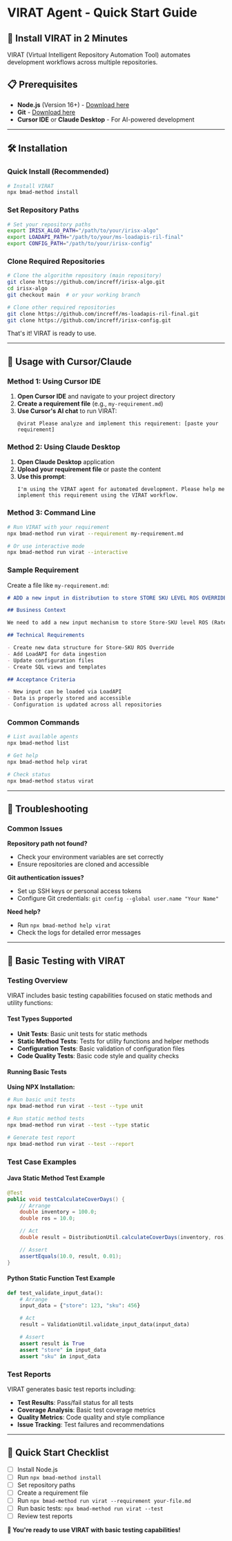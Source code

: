 # VIRAT Agent - Quick Start Guide

## 🚀 **Install VIRAT in 2 Minutes**

VIRAT (Virtual Intelligent Repository Automation Tool) automates development workflows across multiple repositories.

## 📋 **Prerequisites**

- **Node.js** (Version 16+) - [Download here](https://nodejs.org/)
- **Git** - [Download here](https://git-scm.com/downloads)
- **Cursor IDE** or **Claude Desktop** - For AI-powered development

---

## 🛠️ **Installation**

### **Quick Install (Recommended)**

```bash
# Install VIRAT
npx bmad-method install
```

### **Set Repository Paths**

```bash
# Set your repository paths
export IRISX_ALGO_PATH="/path/to/your/irisx-algo"
export LOADAPI_PATH="/path/to/your/ms-loadapis-ril-final"
export CONFIG_PATH="/path/to/your/irisx-config"
```

### **Clone Required Repositories**

```bash
# Clone the algorithm repository (main repository)
git clone https://github.com/increff/irisx-algo.git
cd irisx-algo
git checkout main  # or your working branch

# Clone other required repositories
git clone https://github.com/increff/ms-loadapis-ril-final.git
git clone https://github.com/increff/irisx-config.git
```

That's it! VIRAT is ready to use.

---

## 🎯 **Usage with Cursor/Claude**

### **Method 1: Using Cursor IDE**

1. **Open Cursor IDE** and navigate to your project directory
2. **Create a requirement file** (e.g., `my-requirement.md`)
3. **Use Cursor's AI chat** to run VIRAT:
   ```
   @virat Please analyze and implement this requirement: [paste your requirement]
   ```

### **Method 2: Using Claude Desktop**

1. **Open Claude Desktop** application
2. **Upload your requirement file** or paste the content
3. **Use this prompt**:
   ```
   I'm using the VIRAT agent for automated development. Please help me implement this requirement using the VIRAT workflow.
   ```

### **Method 3: Command Line**

```bash
# Run VIRAT with your requirement
npx bmad-method run virat --requirement my-requirement.md

# Or use interactive mode
npx bmad-method run virat --interactive
```

### **Sample Requirement**

Create a file like `my-requirement.md`:

```markdown
# ADD a new input in distribution to store STORE SKU LEVEL ROS OVERRIDE

## Business Context

We need to add a new input mechanism to store Store-SKU level ROS (Rate of Sale) overrides in the distribution module.

## Technical Requirements

- Create new data structure for Store-SKU ROS Override
- Add LoadAPI for data ingestion
- Update configuration files
- Create SQL views and templates

## Acceptance Criteria

- New input can be loaded via LoadAPI
- Data is properly stored and accessible
- Configuration is updated across all repositories
```

### **Common Commands**

```bash
# List available agents
npx bmad-method list

# Get help
npx bmad-method help virat

# Check status
npx bmad-method status virat
```

---

## 🔧 **Troubleshooting**

### **Common Issues**

**Repository path not found?**

- Check your environment variables are set correctly
- Ensure repositories are cloned and accessible

**Git authentication issues?**

- Set up SSH keys or personal access tokens
- Configure Git credentials: `git config --global user.name "Your Name"`

**Need help?**

- Run `npx bmad-method help virat`
- Check the logs for detailed error messages

---

## 🧪 **Basic Testing with VIRAT**

### **Testing Overview**

VIRAT includes basic testing capabilities focused on static methods and utility functions:

#### **Test Types Supported**

- **Unit Tests**: Basic unit tests for static methods
- **Static Method Tests**: Tests for utility functions and helper methods
- **Configuration Tests**: Basic validation of configuration files
- **Code Quality Tests**: Basic code style and quality checks

#### **Running Basic Tests**

**Using NPX Installation:**

```bash
# Run basic unit tests
npx bmad-method run virat --test --type unit

# Run static method tests
npx bmad-method run virat --test --type static

# Generate test report
npx bmad-method run virat --test --report
```

### **Test Case Examples**

#### **Java Static Method Test Example**

```java
@Test
public void testCalculateCoverDays() {
    // Arrange
    double inventory = 100.0;
    double ros = 10.0;

    // Act
    double result = DistributionUtil.calculateCoverDays(inventory, ros);

    // Assert
    assertEquals(10.0, result, 0.01);
}
```

#### **Python Static Function Test Example**

```python
def test_validate_input_data():
    # Arrange
    input_data = {"store": 123, "sku": 456}

    # Act
    result = ValidationUtil.validate_input_data(input_data)

    # Assert
    assert result is True
    assert "store" in input_data
    assert "sku" in input_data
```

### **Test Reports**

VIRAT generates basic test reports including:

- **Test Results**: Pass/fail status for all tests
- **Coverage Analysis**: Basic test coverage metrics
- **Quality Metrics**: Code quality and style compliance
- **Issue Tracking**: Test failures and recommendations

---

## 🚀 **Quick Start Checklist**

- [ ] Install Node.js
- [ ] Run `npx bmad-method install`
- [ ] Set repository paths
- [ ] Create a requirement file
- [ ] Run `npx bmad-method run virat --requirement your-file.md`
- [ ] Run basic tests: `npx bmad-method run virat --test`
- [ ] Review test reports

**🎉 You're ready to use VIRAT with basic testing capabilities!**
